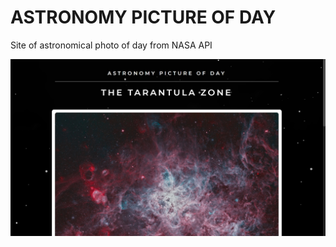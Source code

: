 # ASTRONOMY PICTURE OF DAY

Site of astronomical photo of day from NASA API

![Alt text](/screen/APOD.jpg?raw=true "APOD")

